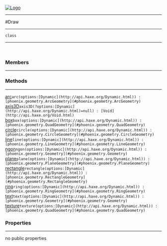 
[![Logo](../../images/logo.png)](../../api/index.html)

---



#Draw



---

`class`
<span class="meta">

</span>


---

&nbsp;
&nbsp;

<h3>Members</h3> <hr/>

<h3>Methods</h3> <hr/><span class="method apipage">
            <a name="arc"><a class="lift" href="#arc">arc</a></a><code class="signature apipage">arc(options:<span>[Dynamic](http://api.haxe.org/Dynamic.html)</span>) : [phoenix.geometry.ArcGeometry](#phoenix.geometry.ArcGeometry)</code><br/><span class="small_desc_flat"></span>
        </span>
    <span class="method apipage">
            <a name="axis3D"><a class="lift" href="#axis3D">axis3D</a></a><code class="signature apipage">axis3D(?options:<span>[Dynamic](http://api.haxe.org/Dynamic.html)=null</span>) : [Void](http://api.haxe.org/Void.html)</code><br/><span class="small_desc_flat"></span>
        </span>
    <span class="method apipage">
            <a name="box"><a class="lift" href="#box">box</a></a><code class="signature apipage">box(options:<span>[Dynamic](http://api.haxe.org/Dynamic.html)</span>) : [phoenix.geometry.QuadGeometry](#phoenix.geometry.QuadGeometry)</code><br/><span class="small_desc_flat"></span>
        </span>
    <span class="method apipage">
            <a name="circle"><a class="lift" href="#circle">circle</a></a><code class="signature apipage">circle(options:<span>[Dynamic](http://api.haxe.org/Dynamic.html)</span>) : [phoenix.geometry.CircleGeometry](#phoenix.geometry.CircleGeometry)</code><br/><span class="small_desc_flat"></span>
        </span>
    <span class="method apipage">
            <a name="line"><a class="lift" href="#line">line</a></a><code class="signature apipage">line(options:<span>[Dynamic](http://api.haxe.org/Dynamic.html)</span>) : [phoenix.geometry.LineGeometry](#phoenix.geometry.LineGeometry)</code><br/><span class="small_desc_flat"></span>
        </span>
    <span class="method apipage">
            <a name="ngon"><a class="lift" href="#ngon">ngon</a></a><code class="signature apipage">ngon(options:<span>[Dynamic](http://api.haxe.org/Dynamic.html)</span>) : [phoenix.geometry.Geometry](#phoenix.geometry.Geometry)</code><br/><span class="small_desc_flat"></span>
        </span>
    <span class="method apipage">
            <a name="plane"><a class="lift" href="#plane">plane</a></a><code class="signature apipage">plane(options:<span>[Dynamic](http://api.haxe.org/Dynamic.html)</span>) : [phoenix.geometry.PlaneGeometry](#phoenix.geometry.PlaneGeometry)</code><br/><span class="small_desc_flat"></span>
        </span>
    <span class="method apipage">
            <a name="rectangle"><a class="lift" href="#rectangle">rectangle</a></a><code class="signature apipage">rectangle(options:<span>[Dynamic](http://api.haxe.org/Dynamic.html)</span>) : [phoenix.geometry.RectangleGeometry](#phoenix.geometry.RectangleGeometry)</code><br/><span class="small_desc_flat"></span>
        </span>
    <span class="method apipage">
            <a name="ring"><a class="lift" href="#ring">ring</a></a><code class="signature apipage">ring(options:<span>[Dynamic](http://api.haxe.org/Dynamic.html)</span>) : [phoenix.geometry.RingGeometry](#phoenix.geometry.RingGeometry)</code><br/><span class="small_desc_flat"></span>
        </span>
    <span class="method apipage">
            <a name="text"><a class="lift" href="#text">text</a></a><code class="signature apipage">text(options:<span>[Dynamic](http://api.haxe.org/Dynamic.html)</span>) : [phoenix.geometry.Geometry](#phoenix.geometry.Geometry)</code><br/><span class="small_desc_flat"></span>
        </span>
    <span class="method apipage">
            <a name="texture"><a class="lift" href="#texture">texture</a></a><code class="signature apipage">texture(options:<span>[Dynamic](http://api.haxe.org/Dynamic.html)</span>) : [phoenix.geometry.QuadGeometry](#phoenix.geometry.QuadGeometry)</code><br/><span class="small_desc_flat"></span>
        </span>
    

<h3>Properties</h3> <hr/>no public properties

&nbsp;
&nbsp;
&nbsp;